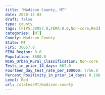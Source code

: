 ```yaml
---
title: "Madison County, MT"
date: 2020-12-03
draft: false
type: county
tags: [FIPS:30057.0,FEMA:8.0,Non-core,Red]
categories: [MT]
County: Madison County
State: MT
FIPS: 30057.0
FEMA_Region: 8.0
Population: 8600.0
NCHS_Urban_Rural_Classification: Non-core
Tests_in_prior_14_days: 667.0
Fourteen_day_test_rate_per_100000: 7756.0
Percent_Positivity_in_prior_14_days: 0.198
Level: Red
url: /states/MT/madison-county
---
```



